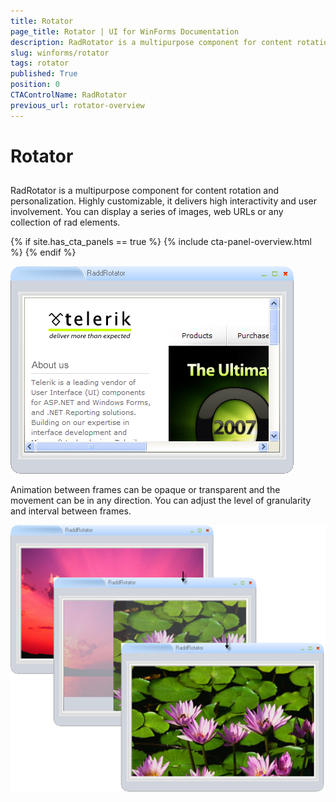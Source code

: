 ```yaml
---
title: Rotator
page_title: Rotator | UI for WinForms Documentation
description: RadRotator is a multipurpose component for content rotation and personalization. Highly customizable, it delivers high interactivity and user involvement.
slug: winforms/rotator
tags: rotator
published: True
position: 0
CTAControlName: RadRotator
previous_url: rotator-overview
---
```


# Rotator

## 

RadRotator is a multipurpose component for content rotation and personalization. Highly customizable, it delivers high interactivity and user involvement. You can display a series of images, web URLs or any collection of rad elements.

{% if site.has_cta_panels == true %}
{% include cta-panel-overview.html %}
{% endif %}

![rotator-overview 001](images/rotator-overview001.png)

Animation between frames can be opaque or transparent and the movement can be in any direction. You can adjust the level of granularity and interval between frames.

![rotator-overview 002](images/rotator-overview002.png)
